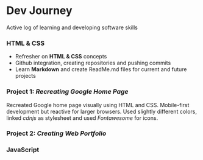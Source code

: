 # Dev Journey
 Active log of learning and developing software skills

### HTML & CSS 
- Refresher on **HTML & CSS** concepts
- Github integration, creating repositories and pushing commits
- Learn **Markdown** and create ReadMe.md files for current and future projects

### Project 1: *Recreating Google Home Page*
Recreated Google home page visually using HTML and CSS. Mobile-first development but reactive for larger browsers. Used slightly different colors, linked *cdnjs* as stylesheet and used *Fontawesome* for icons.

### Project 2: *Creating Web Portfolio*

### JavaScript